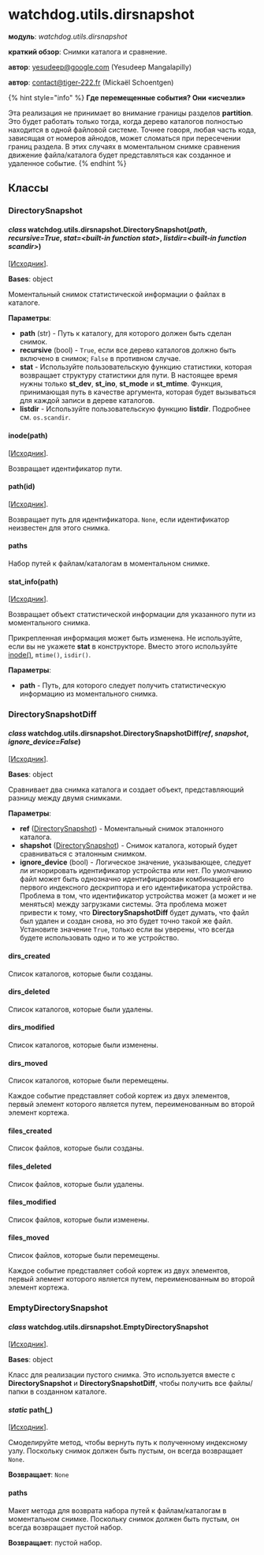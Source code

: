 # watchdog.utils.dirsnapshot

**модуль**: _watchdog.utils.dirsnapshot_

**краткий обзор**: Снимки каталога и сравнение.

**автор**: [yesudeep@google.com](mailto:yesudeep%40google.com) (Yesudeep Mangalapilly)

**автор**: [contact@tiger-222.fr](mailto:contact%40tiger-222.fr) (Mickaël Schoentgen)

{% hint style="info" %}
**Где перемещенные события? Они «исчезли»**

Эта реализация не принимает во внимание границы разделов **partition**. Это будет работать только тогда, когда дерево каталогов полностью находится в одной файловой системе. Точнее говоря, любая часть кода, зависящая от номеров айнодов, может сломаться при пересечении границ раздела. В этих случаях в моментальном снимке сравнения движение файла/каталога будет представляться как созданное и удаленное событие.
{% endhint %}

## Классы

### DirectorySnapshot

#### _class_ watchdog.utils.dirsnapshot.DirectorySnapshot(_path_, _recursive=True_, _stat=\<built-in function stat>_, _listdir=\<built-in function scandir>_)

\[[Исходник](https://python-watchdog.readthedocs.io/en/stable/\_modules/watchdog/utils/dirsnapshot.html#DirectorySnapshot)].

**Bases**: object

Моментальный снимок статистической информации о файлах в каталоге.

**Параметры**:

* **path** (str) - Путь к каталогу, для которого должен быть сделан снимок.
* **recursive** (bool) - `True`, если все дерево каталогов должно быть включено в снимок; `False` в противном случае.
* **stat** - Используйте пользовательскую функцию статистики, которая возвращает структуру статистики для пути. В настоящее время нужны только **st\_dev**, **st\_ino**, **st\_mode** и **st\_mtime**. Функция, принимающая путь в качестве аргумента, которая будет вызываться для каждой записи в дереве каталогов.
* **listdir** - Используйте пользовательскую функцию **listdir**. Подробнее см. `os.scandir`.

#### inode(path)

\[[Исходник](https://python-watchdog.readthedocs.io/en/stable/\_modules/watchdog/utils/dirsnapshot.html#DirectorySnapshot.inode)].

Возвращает идентификатор пути.

#### path(id)

\[[Исходник](https://python-watchdog.readthedocs.io/en/stable/\_modules/watchdog/utils/dirsnapshot.html#DirectorySnapshot.path)].

Возвращает путь для идентификатора. `None`, если идентификатор неизвестен для этого снимка.

#### paths

Набор путей к файлам/каталогам в моментальном снимке.

#### stat\_info(path)

\[[Исходник](https://python-watchdog.readthedocs.io/en/stable/\_modules/watchdog/utils/dirsnapshot.html#DirectorySnapshot.stat\_info)].

Возвращает объект статистической информации для указанного пути из моментального снимка.

Прикрепленная информация может быть изменена. Не используйте, если вы не укажете **stat** в конструкторе. Вместо этого используйте [inode()](watchdog.utils.dirsnapshot.md#inode-path), `mtime()`, `isdir()`.

**Параметры**:

* **path** - Путь, для которого следует получить статистическую информацию из моментального снимка.

### DirectorySnapshotDiff

#### _class_ watchdog.utils.dirsnapshot.DirectorySnapshotDiff(_ref_, _snapshot_, _ignore\_device=False_)

\[[Исходник](https://python-watchdog.readthedocs.io/en/stable/\_modules/watchdog/utils/dirsnapshot.html#DirectorySnapshotDiff)].

**Bases**: object

Сравнивает два снимка каталога и создает объект, представляющий разницу между двумя снимками.

**Параметры**:

* **ref** ([DirectorySnapshot](watchdog.utils.dirsnapshot.md#directorysnapshot)) - Моментальный снимок эталонного каталога.
* **shapshot** ([DirectorySnapshot](watchdog.utils.dirsnapshot.md#directorysnapshot)) - Снимок каталога, который будет сравниваться с эталонным снимком.
* **ignore\_device** (bool) - Логическое значение, указывающее, следует ли игнорировать идентификатор устройства или нет. По умолчанию файл может быть однозначно идентифицирован комбинацией его первого индексного дескриптора и его идентификатора устройства. Проблема в том, что идентификатор устройства может (а может и не меняться) между загрузками системы. Эта проблема может привести к тому, что **DirectorySnapshotDiff** будет думать, что файл был удален и создан снова, но это будет точно такой же файл. Установите значение `True`, только если вы уверены, что всегда будете использовать одно и то же устройство.

#### dirs\_created

Список каталогов, которые были созданы.

#### dirs\_deleted

Список каталогов, которые были удалены.

#### dirs\_modified

Список каталогов, которые были изменены.

#### dirs\_moved

Список каталогов, которые были перемещены.

Каждое событие представляет собой кортеж из двух элементов, первый элемент которого является путем, переименованным во второй элемент кортежа.

#### files\_created

Список файлов, которые были созданы.

#### files\_deleted

Список файлов, которые были удалены.

#### files\_modified

Список файлов, которые были изменены.

#### files\_moved

Список файлов, которые были перемещены.

Каждое событие представляет собой кортеж из двух элементов, первый элемент которого является путем, переименованным во второй элемент кортежа.

### EmptyDirectorySnapshot

#### _class_ watchdog.utils.dirsnapshot.EmptyDirectorySnapshot

\[[Исходник](https://python-watchdog.readthedocs.io/en/stable/\_modules/watchdog/utils/dirsnapshot.html#EmptyDirectorySnapshot)].

**Bases**: object

Класс для реализации пустого снимка. Это используется вместе с **DirectorySnapshot** и **DirectorySnapshotDiff**, чтобы получить все файлы/папки в созданном каталоге.

#### _static_ path(_\__)

\[[Исходник](https://python-watchdog.readthedocs.io/en/stable/\_modules/watchdog/utils/dirsnapshot.html#EmptyDirectorySnapshot.path)].

Смоделируйте метод, чтобы вернуть путь к полученному индексному узлу. Поскольку снимок должен быть пустым, он всегда возвращает `None`.

**Возвращает**: `None`

#### paths

Макет метода для возврата набора путей к файлам/каталогам в моментальном снимке. Поскольку снимок должен быть пустым, он всегда возвращает пустой набор.

**Возвращает**: пустой набор.

